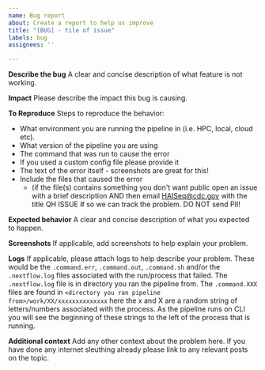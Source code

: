 ```yaml
---
name: Bug report
about: Create a report to help us improve
title: "[BUG] - tile of issue"
labels: bug
assignees: ''

---
```


<!--- Fill out the information below and delete the template and information note used --->

**Describe the bug**
A clear and concise description of what feature is not working.

**Impact**
Please describe the impact this bug is causing.

**To Reproduce**
Steps to reproduce the behavior:
- What environment you are running the pipeline in (i.e. HPC, local, cloud etc).
- What version of the pipeline you are using
- The command that was run to cause the error
- If you used a custom config file please provide it
- The text of the error itself - screenshots are great for this!  
- Include the files that caused the error  
  - (if the file(s) contains something you don't want public open an issue with a brief description AND then email HAISeq@cdc.gov with the title QH ISSUE # so we can track the problem. DO NOT send PII!

**Expected behavior**
A clear and concise description of what you expected to happen.

**Screenshots**
If applicable, add screenshots to help explain your problem.

**Logs**
If applicable, please attach logs to help describe your problem. These would be the `.command.err`, `.command.out`, `.command.sh` and/or the `.nextflow.log` files associated with the run/process that failed. The `.nextflow.log`  file is in directory you ran the pipeline from. The `.command.XXX` files are found in `<directory you ran pipeline from>/work/XX/xxxxxxxxxxxxxx` here the x and X are a random string of letters/numbers associated with the process. As the pipeline runs on CLI you will see the beginning of these strings to the left of the process that is running. 

**Additional context**
Add any other context about the problem here. If you have done any internet sleuthing already please link to any relevant posts on the topic.
